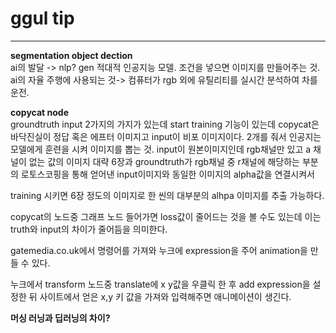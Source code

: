 # ggul tip  

***  
**segmentation object dection**  
ai의 발달 -> nlp? gen 적대적 인공지능 모델.
조건을 넣으면 이미지를 만들어주는 것. 
ai의 자율 주행에 사용되는 것-> 컴퓨터가 rgb 외에 유틸리티를 실시간 분석하여 차를 운전.  

**copycat node**  
groundtruth input 2가지의 가지가 있는데
start training 기능이 있는데 copycat은 바닥진실이 정답 혹은 에프터 이미지고 input이 비포 이미지이다.
2개를 줘서 인공지는 모델에게 훈련을 시켜 이미지를 뽑는 것.
input이 원본이미지인데 rgb채널만 있고 a 채널이 없는 값의 이미지 대략 6장과
groundtruth가 rgb채널 중 r채널에 해당하는 부분의 로토스코핑을 통해 얻어낸 input이미지와 동일한 이미지의 alpha값을 연결시켜서

training 시키면 6장 정도의 이미지로 한 씬의 대부분의 alhpa 이미지를 추출 가능하다.

copycat의 노드중 그래프 노드 들어가면 loss값이 줄어드는 것을 볼 수도 있는데 이는 truth와 input의 차이가 줄어듬을 의미한다.

gatemedia.co.uk에서 명령어를 가져와 누크에 expression을 주어 animation을 만들 수 있다.  

누크에서 transform 노드중 translate에 x y값을 우클릭 한 후 add expression을 설정한 뒤 사이트에서 얻은 
x,y 키 값을 가져와 입력해주면 애니메이션이 생긴다.

**머싱 러닝과 딥러닝의 차이?**
